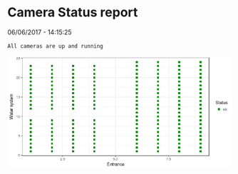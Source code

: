 Camera Status report
================
06/06/2017 - 14:15:25

    All cameras are up and running

![](camreport_files/figure-markdown_github/unnamed-chunk-2-1.png)
